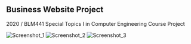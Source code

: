 Business Website Project
---------------------
 2020 / BLM441 Special Topics I in Computer Engineering Course Project

![Screenshot_1](https://user-images.githubusercontent.com/22173853/105055906-a415b100-5a84-11eb-8cbb-b933522a05f6.png)
![Screenshot_2](https://user-images.githubusercontent.com/22173853/105055919-a5df7480-5a84-11eb-92c8-9b3f95036495.png)
![Screenshot_3](https://user-images.githubusercontent.com/22173853/105055929-a972fb80-5a84-11eb-80a0-f9c1f7fff249.png)
